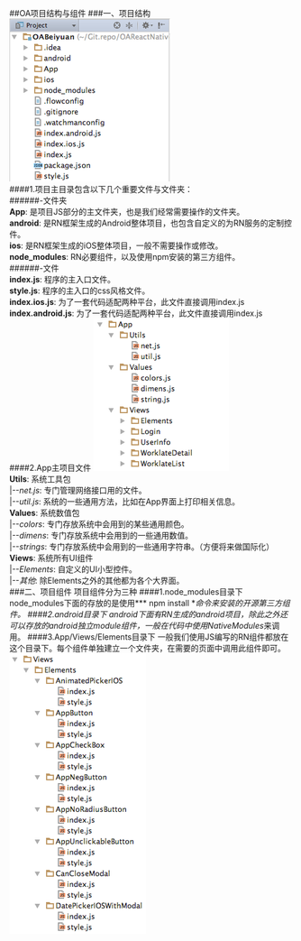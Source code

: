 ##OA项目结构与组件
###一、项目结构
![](./01.png)  
####1.项目主目录包含以下几个重要文件与文件夹：  
######-文件夹  
**App**: 是项目JS部分的主文件夹，也是我们经常需要操作的文件夹。  
**android**: 是RN框架生成的Android整体项目，也包含自定义的为RN服务的定制控件。  
**ios**: 是RN框架生成的iOS整体项目，一般不需要操作或修改。  
**node_modules**: RN必要组件，以及使用npm安装的第三方组件。    
######-文件  
**index.js**: 程序的主入口文件。  
**style.js**: 程序的主入口的css风格文件。  
**index.ios.js**: 为了一套代码适配两种平台，此文件直接调用index.js  
**index.android.js**: 为了一套代码适配两种平台，此文件直接调用index.js  
####2.App主项目文件
![](./02.png)  
**Utils**: 系统工具包  
|--*net.js*: 专门管理网络接口用的文件。  
|--*util.js*: 系统的一些通用方法，比如在App界面上打印相关信息。  
**Values**: 系统数值包  
|--*colors*: 专门存放系统中会用到的某些通用颜色。  
|--*dimens*: 专门存放系统中会用到的一些通用数值。  
|--*strings*: 专门存放系统中会用到的一些通用字符串。（方便将来做国际化）  
**Views**: 系统所有UI组件  
|--*Elements*: 自定义的UI小型控件。  
|--*其他*: 除Elements之外的其他都为各个大界面。  
###二、项目组件
项目组件分为三种
####1.node_modules目录下
node_modules下面的存放的是使用*** npm install ***命令来安装的开源第三方组件。
####2.android目录下
android下面有RN生成的android项目，除此之外还可以存放的android独立module组件，一般在代码中使用*NativeModules*来调用。
####3.App/Views/Elements目录下
一般我们使用JS编写的RN组件都放在这个目录下。每个组件单独建立一个文件夹，在需要的页面中调用此组件即可。  
![](./04.png)